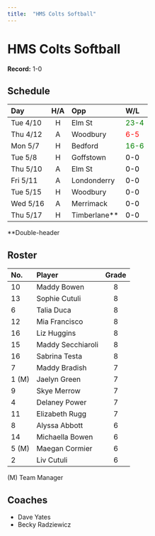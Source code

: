 ```yaml
---
title:  "HMS Colts Softball"
---
```

# HMS Colts Softball

**Record:** 1-0

## Schedule

|Day       | H/A | Opp        | W/L                                   |
|:---------|:---:|:-----------|:--------------------------------------|
| Tue 4/10 |H    |Elm St      | <span style="color:green">23-4</span>  |
| Thu 4/12 |A    |Woodbury    | <span style="color:red">6-5</span>  |
| Mon 5/7  |H    |Bedford     | <span style="color:green">16-6</span>  |
| Tue 5/8  |H    |Goffstown   | <span style="color:black">0-0</span>  |
| Thu 5/10 |A    |Elm St      | <span style="color:black">0-0</span>  |
| Fri 5/11 |A    |Londonderry | <span style="color:black">0-0</span>  |
| Tue 5/15 |H    |Woodbury    | <span style="color:black">0-0</span>  |
| Wed 5/16 |A    |Merrimack    | <span style="color:black">0-0</span>  |
| Thu 5/17 |H    |Timberlane**  | <span style="color:black">0-0</span>  |

**Double-header

## Roster

|No.     |Player           | Grade|
|:-------|:----------------|:----:|
|10      |Maddy Bowen      | 8    |
|13      |Sophie Cutuli    | 8    |
|6       |Talia Duca       | 8    |
|12      |Mia Francisco    | 8    |
|16      |Liz Huggins      | 8    |
|15      |Maddy Secchiaroli| 8    |
|16      |Sabrina Testa    | 8    |
|7       |Maddy Bradish    | 7    |
|1 (M)   |Jaelyn Green     | 7    |
|9       |Skye Merrow      | 7    |
|4       |Delaney Power    | 7    |
|11      |Elizabeth Rugg   | 7    |
|8       |Alyssa Abbott    | 6    |
|14      |Michaella Bowen  | 6    |
|5 (M)   |Maegan Cormier   | 6    |
|2       |Liv Cutuli       | 6    |

(M) Team Manager

## Coaches
* Dave Yates
* Becky Radziewicz

